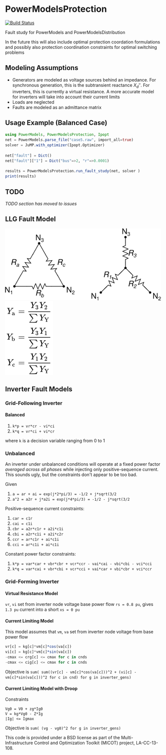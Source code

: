 # PowerModelsProtection

[![Build Status](https://travis-ci.org/lanl-ansi/PowerModelsProtection.jl.svg?branch=grid-forming-inverters)](https://travis-ci.org/lanl-ansi/PowerModelsProtection.jl)

Fault study for PowerModels and PowerModelsDistribution

In the future this will also include optimal protection coordation formulations and possibly also protection coordination constraints for optimal switching problems

## Modeling Assumptions

* Generators are modeled as voltage sources behind an impedance. For synchronous generation, this is the subtransient reactance $X_d''$. For inverters, this is currently a virtual resistance. A more accurate model for inverters will take into account their
current limits
* Loads are neglected
* Faults are modeled as an admittance matrix

## Usage Example (Balanced Case)

```julia
using PowerModels, PowerModelsProtection, Ipopt
net = PowerModels.parse_file("case5.raw", import_all=true)
solver = JuMP.with_optimizer(Ipopt.Optimizer)

net["fault"] = Dict()
net["fault"]["1"] = Dict("bus"=>2, "r"=>0.0001)

results = PowerModelsProtection.run_fault_study(net, solver )
print(results)
```

## TODO

_TODO section has moved to issues_


## LLG Fault Model

![Wye & Delta Load Configurations](/docs/src/assets/wye-delta.svg)
![Unbalanced Wye to Delta Admittance Conversion](/docs/src/assets/wye-delta-admittance-conversion.svg)

## Inverter Fault Models

### Grid-Following Inverter

#### Balanced

1. `k*p = vr*cr - vi*ci`
2. `k*q = vr*ci + vi*cr`

where `k` is a decision variable ranging from 0 to 1

### Unbalanced

An inverter under unbalanced conditions will operate 
at a fixed power factor _averaged across all phases_
while injecting only positive-sequence current. 
This sounds ugly, but the constraints don't appear
to be too bad.

Given
1. `a = ar + ai = exp(j*2*pi/3) = -1/2 + j*sqrt(3/2`
2. `a^2 = a2r + j*a2i = exp(j*4*pi/3) = -1/2 - j*sqrt(3/2`

Positive-sequence current constraints:
1. `car = c1r`
2. `cai = c1i`
3. `cbr = a2r*c1r + a2i*c1i`
4. `cbi = a2r*c1i + a2i*c2r`
5. `ccr = ar*c1r + ai*c1i`
6. `cci = ar*c1i + ai*c1i`

Constant power factor constraints:
1. `k*p = var*car + vbr*cbr + vcr*ccr - vai*cai - vbi*cbi - vci*cci`
2. `k*q = var*cai + vbr*cbi + vcr*cci + vai*car + vbi*cbr + vci*ccr`

### Grid-Forming Inverter

#### Virtual Resistance Model

`vr`, `vi` set from inverter node voltage base power flow
`rs = 0.8 pu`, gives `1.3 pu` current into a short
`xs = 0 pu`

#### Current Limiting Model

This model assumes that 
`vm`, `va` set from inverter node voltage from base power flow

```julia
vr[c] = kg[c]*vm[c]*cos(va[c])
vi[c] = kg[c]*vm[c]*sin(va[c])
-cmax <= crg[c] <= cmax for c in cnds
-cmax <= cig[c] <= cmax for c in cnds
```

Objective is `sum( sum((vr[c] - vm[c]*cos(va[c]))^2 + (vi[c] - vm[c]*sin(va[c]))^2 for c in cnd) for g in inverter_gens)`

#### Current Limiting Model with Droop

Constraints

```
Vg0 = V0 + zg*Ig0
V = kg*Vg0 - Z*Ig
|Ig| <= Igmax
```

Objective is `sum( (vg - vg0)^2 for g in inverter_gens)`

This code is provided under a BSD license as part of the Multi-Infrastructure Control and Optimization Toolkit (MICOT) project, LA-CC-13-108.
